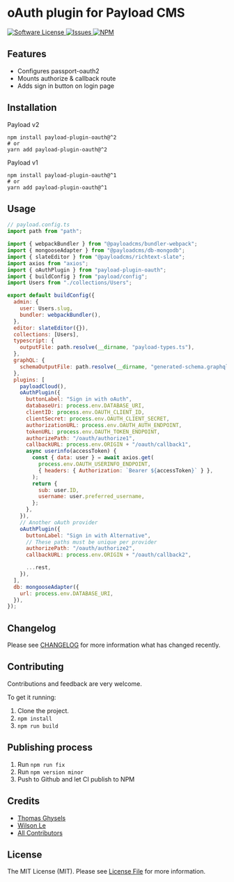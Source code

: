 # oAuth plugin for Payload CMS

<a href="LICENSE">
  <img src="https://img.shields.io/badge/license-MIT-brightgreen.svg" alt="Software License" />
</a>
<a href="https://github.com/thgh/payload-plugin-oauth/issues">
  <img src="https://img.shields.io/github/issues/thgh/payload-plugin-oauth.svg" alt="Issues" />
</a>
<a href="https://npmjs.org/package/payload-plugin-oauth">
  <img src="https://img.shields.io/npm/v/payload-plugin-oauth.svg?style=flat-squar" alt="NPM" />
</a>

## Features

- Configures passport-oauth2
- Mounts authorize & callback route
- Adds sign in button on login page

## Installation

Payload v2

```
npm install payload-plugin-oauth@^2
# or
yarn add payload-plugin-oauth@^2
```

Payload v1

```
npm install payload-plugin-oauth@^1
# or
yarn add payload-plugin-oauth@^1
```

## Usage

```js
// payload.config.ts
import path from "path";

import { webpackBundler } from "@payloadcms/bundler-webpack";
import { mongooseAdapter } from "@payloadcms/db-mongodb";
import { slateEditor } from "@payloadcms/richtext-slate";
import axios from "axios";
import { oAuthPlugin } from "payload-plugin-oauth";
import { buildConfig } from "payload/config";
import Users from "./collections/Users";

export default buildConfig({
  admin: {
    user: Users.slug,
    bundler: webpackBundler(),
  },
  editor: slateEditor({}),
  collections: [Users],
  typescript: {
    outputFile: path.resolve(__dirname, "payload-types.ts"),
  },
  graphQL: {
    schemaOutputFile: path.resolve(__dirname, "generated-schema.graphql"),
  },
  plugins: [
    payloadCloud(),
    oAuthPlugin({
      buttonLabel: "Sign in with oAuth",
      databaseUri: process.env.DATABASE_URI,
      clientID: process.env.OAUTH_CLIENT_ID,
      clientSecret: process.env.OAUTH_CLIENT_SECRET,
      authorizationURL: process.env.OAUTH_AUTH_ENDPOINT,
      tokenURL: process.env.OAUTH_TOKEN_ENDPOINT,
      authorizePath: "/oauth/authorize1",
      callbackURL: process.env.ORIGIN + "/oauth/callback1",
      async userinfo(accessToken) {
        const { data: user } = await axios.get(
          process.env.OAUTH_USERINFO_ENDPOINT,
          { headers: { Authorization: `Bearer ${accessToken}` } },
        );
        return {
          sub: user.ID,
          username: user.preferred_username,
        };
      },
    }),
    // Another oAuth provider
    oAuthPlugin({
      buttonLabel: "Sign in with Alternative",
      // These paths must be unique per provider
      authorizePath: "/oauth/authorize2",
      callbackURL: process.env.ORIGIN + "/oauth/callback2",

      ...rest,
    }),
  ],
  db: mongooseAdapter({
    url: process.env.DATABASE_URI,
  }),
});
```

## Changelog

Please see [CHANGELOG](CHANGELOG.md) for more information what has changed recently.

## Contributing

Contributions and feedback are very welcome.

To get it running:

1. Clone the project.
2. `npm install`
3. `npm run build`

## Publishing process

1. Run `npm run fix`
2. Run `npm version minor`
3. Push to Github and let CI publish to NPM

## Credits

- [Thomas Ghysels](https://github.com/thgh)
- [Wilson Le](https://github.com/wilsonle)
- [All Contributors][link-contributors]

## License

The MIT License (MIT). Please see [License File](LICENSE) for more information.

[link-contributors]: ../../contributors
